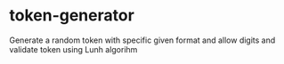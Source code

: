 # token-generator
Generate a random token with specific given format and allow digits and validate token using Lunh algorihm

